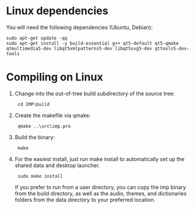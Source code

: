 # Linux dependencies

You will need the following dependencies (Ubuntu, Debian):

    sudo apt-get update -qq
    sudo apt-get install -y build-essential g++ qt5-default qt5-qmake qtmultimedia5-dev libqt5xmlpatterns5-dev libqt5svg5-dev qttools5-dev-tools

# Compiling on Linux

1. Change into the out-of-tree build subdirectory of the source tree:

        cd IMP\build

2. Create the makefile via qmake:

        qmake ..\src\imp.pro

3. Build the binary:

        make

4. For the easiest install, just run make install to automatically set up the shared data and desktop launcher.

        sudo make install

   If you prefer to run from a user directory, you can copy the imp binary from the build directory, as well as the audio, themes, and dictionaries folders from the data directory to your preferred location.

